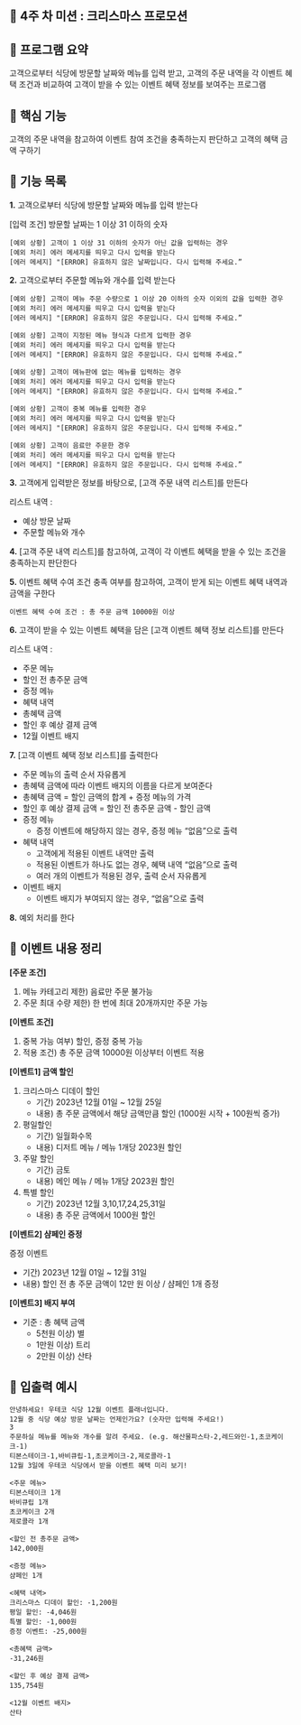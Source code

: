 ## :christmas_tree: 4주 차 미션 : 크리스마스 프로모션

## :paperclip: 프로그램 요약
고객으로부터 식당에 방문할 날짜와 메뉴를 입력 받고, 고객의 주문 내역을 각 이벤트 혜택 조건과 비교하여 고객이 받을 수 있는 이벤트 혜택 정보를 보여주는 프로그램

## :paperclip: 핵심 기능
고객의 주문 내역을 참고하여 이벤트 참여 조건을 충족하는지 판단하고 고객의 혜택 금액 구하기

## :paperclip: 기능 목록

**1.** 고객으로부터 식당에 방문할 날짜와 메뉴를 입력 받는다

[입력 조건] 방문할 날짜는 1 이상 31 이하의 숫자


    [예외 상황] 고객이 1 이상 31 이하의 숫자가 아닌 값을 입력하는 경우
    [예외 처리] 에러 메세지를 띄우고 다시 입력을 받는다
    [에러 메세지] "[ERROR] 유효하지 않은 날짜입니다. 다시 입력해 주세요.”

**2.** 고객으로부터 주문할 메뉴와 개수를 입력 받는다

    [예외 상황] 고객이 메뉴 주문 수량으로 1 이상 20 이하의 숫자 이외의 값을 입력한 경우
    [예외 처리] 에러 메세지를 띄우고 다시 입력을 받는다
    [에러 메세지] "[ERROR] 유효하지 않은 주문입니다. 다시 입력해 주세요.”

    [예외 상황] 고객이 지정된 메뉴 형식과 다르게 입력한 경우
    [예외 처리] 에러 메세지를 띄우고 다시 입력을 받는다
    [에러 메세지] "[ERROR] 유효하지 않은 주문입니다. 다시 입력해 주세요.”

    [예외 상황] 고객이 메뉴판에 없는 메뉴를 입력하는 경우
    [예외 처리] 에러 메세지를 띄우고 다시 입력을 받는다
    [에러 메세지] "[ERROR] 유효하지 않은 주문입니다. 다시 입력해 주세요.”

    [예외 상황] 고객이 중복 메뉴를 입력한 경우
    [예외 처리] 에러 메세지를 띄우고 다시 입력을 받는다
    [에러 메세지] "[ERROR] 유효하지 않은 주문입니다. 다시 입력해 주세요.”

    [예외 상황] 고객이 음료만 주문한 경우
    [예외 처리] 에러 메세지를 띄우고 다시 입력을 받는다
    [에러 메세지] "[ERROR] 유효하지 않은 주문입니다. 다시 입력해 주세요.”

**3.** 고객에게 입력받은 정보를 바탕으로, [고객 주문 내역 리스트]를 만든다

리스트 내역 :
- 예상 방문 날짜
- 주문할 메뉴와 개수

**4.** [고객 주문 내역 리스트]를 참고하여, 고객이 각 이벤트 혜택을 받을 수 있는 조건을 충족하는지 판단한다

**5.** 이벤트 혜택 수여 조건 충족 여부를 참고하여, 고객이 받게 되는 이벤트 혜택 내역과 금액을 구한다
    
    이벤트 혜택 수여 조건 : 총 주문 금액 10000원 이상

**6.** 고객이 받을 수 있는 이벤트 혜택을 담은 [고객 이벤트 혜택 정보 리스트]를 만든다

리스트 내역 :
- 주문 메뉴
- 할인 전 총주문 금액
- 증정 메뉴
- 혜택 내역
- 총혜택 금액
- 할인 후 예상 결제 금액
- 12월 이벤트 배지

**7.** [고객 이벤트 혜택 정보 리스트]를 출력한다

- 주문 메뉴의 출력 순서 자유롭게
- 총혜택 금액에 따라 이벤트 배지의 이름을 다르게 보여준다
- 총혜택 금액 = 할인 금액의 합계 + 증정 메뉴의 가격
- 할인 후 예상 결제 금액 = 할인 전 총주문 금액 - 할인 금액
- 증정 메뉴
    - 증정 이벤트에 해당하지 않는 경우, 증정 메뉴 “없음”으로 출력
- 혜택 내역
    - 고객에게 적용된 이벤트 내역만 출력
    - 적용된 이벤트가 하나도 없는 경우, 혜택 내역 “없음”으로 출력
    - 여러 개의 이벤트가 적용된 경우, 출력 순서 자유롭게
- 이벤트 배지
    - 이벤트 배지가 부여되지 않는 경우, “없음”으로 출력

**8.** 예외 처리를 한다

## :paperclip: 이벤트 내용 정리

**[주문 조건]**
1. 메뉴 카테고리 제한) 음료만 주문 불가능
2. 주문 최대 수량 제한) 한 번에 최대 20개까지만 주문 가능

**[이벤트 조건]**
1. 중복 가능 여부) 할인, 증정 중복 가능
2. 적용 조건) 총 주문 금액 10000원 이상부터 이벤트 적용

**[이벤트1] 금액 할인**
1. 크리스마스 디데이 할인
   - 기간) 2023년 12월 01일 ~ 12월 25일
   - 내용) 총 주문 금액에서 해당 금액만큼 할인 (1000원 시작 + 100원씩 증가)
2. 평일할인 
   - 기간) 일월화수목
   - 내용) 디저트 메뉴 / 메뉴 1개당 2023원 할인
3. 주말 할인
   - 기간) 금토
   - 내용) 메인 메뉴 / 메뉴 1개당 2023원 할인
4. 특별 할인
   - 기간) 2023년 12월 3,10,17,24,25,31일
   - 내용) 총 주문 금액에서 1000원 할인

**[이벤트2] 샴페인 증정**

증정 이벤트
   - 기간) 2023년 12월 01일 ~ 12월 31일
   - 내용) 할인 전 총 주문 금액이 12만 원 이상 / 샴페인 1개 증정

**[이벤트3] 배지 부여**
- 기준 : 총 혜택 금액
  - 5천원 이상) 별
  - 1만원 이상) 트리
  - 2만원 이상) 산타

## :paperclip: 입출력 예시

    안녕하세요! 우테코 식당 12월 이벤트 플래너입니다.
    12월 중 식당 예상 방문 날짜는 언제인가요? (숫자만 입력해 주세요!)
    3
    주문하실 메뉴를 메뉴와 개수를 알려 주세요. (e.g. 해산물파스타-2,레드와인-1,초코케이크-1)
    티본스테이크-1,바비큐립-1,초코케이크-2,제로콜라-1
    12월 3일에 우테코 식당에서 받을 이벤트 혜택 미리 보기!

    <주문 메뉴>
    티본스테이크 1개
    바비큐립 1개
    초코케이크 2개
    제로콜라 1개

    <할인 전 총주문 금액>
    142,000원

    <증정 메뉴>
    샴페인 1개

    <혜택 내역>
    크리스마스 디데이 할인: -1,200원
    평일 할인: -4,046원
    특별 할인: -1,000원
    증정 이벤트: -25,000원

    <총혜택 금액>
    -31,246원

    <할인 후 예상 결제 금액>
    135,754원

    <12월 이벤트 배지>
    산타

